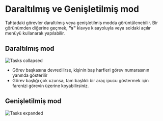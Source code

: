 Daraltılmış ve Genişletilmiş mod
===========================

Tahtadaki görevler daraltılmış veya genişletilmiş modda görüntülenebilir.
Bir görünümden diğerine geçmek, **"s"** klavye kısayoluyla veya soldaki açılır menüyü kullanarak yapılabilir.

Daraltılmış mod
--------------

![Tasks collapsed](screenshots/board-collapsed-mode.png)

- Görev başkasına devredilirse, kişinin baş harfleri görev numarasının yanında gösterilir
- Görev başlığı çok uzunsa, tam başlıklı bir araç ipucu göstermek için farenizi görevin üzerine koyabilirsiniz.

Genişletilmiş mod
-------------

![Tasks expanded](screenshots/board-expanded-mode.png)
